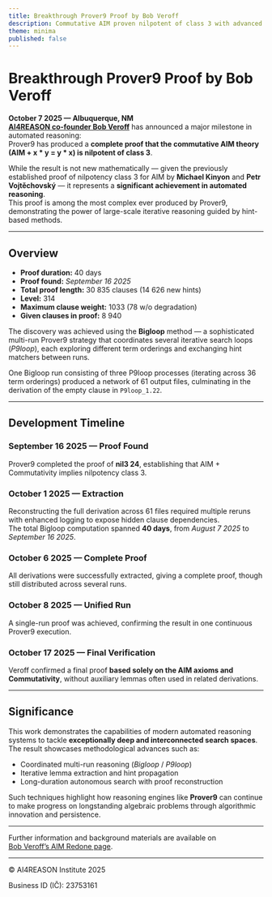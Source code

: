 ```yaml
---
title: Breakthrough Prover9 Proof by Bob Veroff
description: Commutative AIM proven nilpotent of class 3 with advanced Prover9 methods
theme: minima
published: false
---
```


# Breakthrough Prover9 Proof by Bob Veroff

**October 7 2025 — Albuquerque, NM**  
**[AI4REASON co-founder Bob Veroff](https://www.cs.unm.edu/~veroff/)** has announced a major milestone in automated reasoning:  
Prover9 has produced a **complete proof that the commutative AIM theory (AIM + x * y = y * x) is nilpotent of class 3**.

While the result is not new mathematically — given the previously established proof of nilpotency class 3 for AIM by **Michael Kinyon** and **Petr Vojtěchovský** — it represents a **significant achievement in automated reasoning**.  
This proof is among the most complex ever produced by Prover9, demonstrating the power of large-scale iterative reasoning guided by hint-based methods.

---

## Overview

- **Proof duration:** 40 days  
- **Proof found:** *September 16 2025*  
- **Total proof length:** 30 835 clauses (14 626 new hints)  
- **Level:** 314  
- **Maximum clause weight:** 1033 (78 w/o degradation)  
- **Given clauses in proof:** 8 940  

The discovery was achieved using the **Bigloop** method — a sophisticated multi-run Prover9 strategy that coordinates several iterative search loops (*P9loop*), each exploring different term orderings and exchanging hint matchers between runs.  

One Bigloop run consisting of three P9loop processes (iterating across 36 term orderings) produced a network of 61 output files, culminating in the derivation of the empty clause in `P9loop_1.22`.

---

## Development Timeline

### September 16 2025 — Proof Found  
Prover9 completed the proof of **nil3 24**, establishing that AIM + Commutativity implies nilpotency class 3.

### October 1 2025 — Extraction  
Reconstructing the full derivation across 61 files required multiple reruns with enhanced logging to expose hidden clause dependencies.  
The total Bigloop computation spanned **40 days**, from *August 7 2025* to *September 16 2025*.

### October 6 2025 — Complete Proof  
All derivations were successfully extracted, giving a complete proof, though still distributed across several runs.

### October 8 2025 — Unified Run  
A single-run proof was achieved, confirming the result in one continuous Prover9 execution.

### October 17 2025 — Final Verification  
Veroff confirmed a final proof **based solely on the AIM axioms and Commutativity**, without auxiliary lemmas often used in related derivations.

---

## Significance

This work demonstrates the capabilities of modern automated reasoning systems to tackle **exceptionally deep and interconnected search spaces**.  
The result showcases methodological advances such as:  
- Coordinated multi-run reasoning (*Bigloop* / *P9loop*)  
- Iterative lemma extraction and hint propagation  
- Long-duration autonomous search with proof reconstruction  

Such techniques highlight how reasoning engines like **Prover9** can continue to make progress on longstanding algebraic problems through algorithmic innovation and persistence.

---

Further information and background materials are available on  
[Bob Veroff’s AIM Redone page](https://www.cs.unm.edu/~veroff/AIM_REDONE/).

---

© AI4REASON Institute 2025  

Business ID (IČ): 23753161